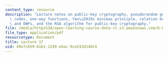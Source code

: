 ```yaml
---
content_type: resource
description: "Lecture notes on public-key cryptography, pseudorandom generators, cryptographic\
  \ codes, one-way functions, Yao\u2019s minimax principle, relation between PRGs\
  \ and OWFs, and the RSA algorithm for public-key cryptography."
file: /media/https%3A/open-learning-course-data-rc.s3.amazonaws.com/6-080-great-ideas-in-theoretical-computer-science-spring-2008/49e7c65961611249ebac9ce243d14dc4_lec17.pdf
file_type: application/pdf
resourcetype: Document
title: Lecture 17
uid: 49e7c659-6161-1249-ebac-9ce243d14dc4
---
```

